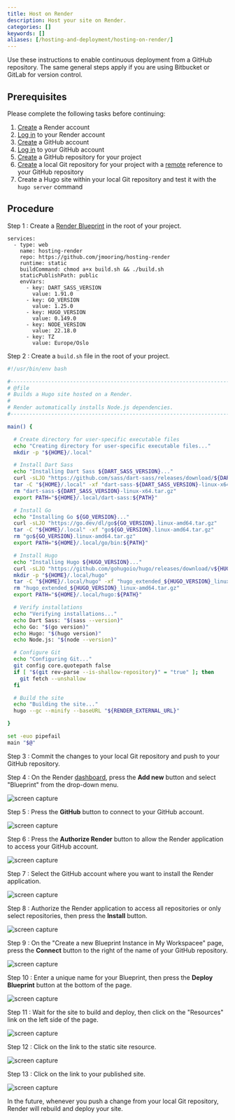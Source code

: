 ```yaml
---
title: Host on Render
description: Host your site on Render.
categories: []
keywords: []
aliases: [/hosting-and-deployment/hosting-on-render/]
---
```


Use these instructions to enable continuous deployment from a GitHub repository. The same general steps apply if you are using Bitbucket or GitLab for version control.

## Prerequisites

Please complete the following tasks before continuing:

1. [Create](https://dashboard.render.com/register) a Render account
1. [Log in](https://dashboard.render.com/login) to your Render account
1. [Create](https://github.com/signup) a GitHub account
1. [Log in](https://github.com/login) to your GitHub account
1. [Create](https://github.com/new) a GitHub repository for your project
1. [Create](https://git-scm.com/docs/git-init) a local Git repository for your project with a [remote](https://git-scm.com/docs/git-remote) reference to your GitHub repository
1. Create a Hugo site within your local Git repository and test it with the `hugo server` command

## Procedure

Step 1
: Create a [Render Blueprint][] in the root of your project.

  ``` {file="render.yaml" copy=true}
  services:
    - type: web
      name: hosting-render
      repo: https://github.com/jmooring/hosting-render
      runtime: static
      buildCommand: chmod a+x build.sh && ./build.sh
      staticPublishPath: public
      envVars:
        - key: DART_SASS_VERSION
          value: 1.91.0
        - key: GO_VERSION
          value: 1.25.0
        - key: HUGO_VERSION
          value: 0.149.0
        - key: NODE_VERSION
          value: 22.18.0
        - key: TZ
          value: Europe/Oslo
  ```

Step 2
: Create a `build.sh` file in the root of your project.

  ```sh {file="build.sh" copy=true}
  #!/usr/bin/env bash

  #------------------------------------------------------------------------------
  # @file
  # Builds a Hugo site hosted on a Render.
  #
  # Render automatically installs Node.js dependencies.
  #------------------------------------------------------------------------------

  main() {

    # Create directory for user-specific executable files
    echo "Creating directory for user-specific executable files..."
    mkdir -p "${HOME}/.local"

    # Install Dart Sass
    echo "Installing Dart Sass ${DART_SASS_VERSION}..."
    curl -sLJO "https://github.com/sass/dart-sass/releases/download/${DART_SASS_VERSION}/dart-sass-${DART_SASS_VERSION}-linux-x64.tar.gz"
    tar -C "${HOME}/.local" -xf "dart-sass-${DART_SASS_VERSION}-linux-x64.tar.gz"
    rm "dart-sass-${DART_SASS_VERSION}-linux-x64.tar.gz"
    export PATH="${HOME}/.local/dart-sass:${PATH}"

    # Install Go
    echo "Installing Go ${GO_VERSION}..."
    curl -sLJO "https://go.dev/dl/go${GO_VERSION}.linux-amd64.tar.gz"
    tar -C "${HOME}/.local" -xf "go${GO_VERSION}.linux-amd64.tar.gz"
    rm "go${GO_VERSION}.linux-amd64.tar.gz"
    export PATH="${HOME}/.local/go/bin:${PATH}"

    # Install Hugo
    echo "Installing Hugo ${HUGO_VERSION}..."
    curl -sLJO "https://github.com/gohugoio/hugo/releases/download/v${HUGO_VERSION}/hugo_extended_${HUGO_VERSION}_linux-amd64.tar.gz"
    mkdir -p "${HOME}/.local/hugo"
    tar -C "${HOME}/.local/hugo" -xf "hugo_extended_${HUGO_VERSION}_linux-amd64.tar.gz"
    rm "hugo_extended_${HUGO_VERSION}_linux-amd64.tar.gz"
    export PATH="${HOME}/.local/hugo:${PATH}"

    # Verify installations
    echo "Verifying installations..."
    echo Dart Sass: "$(sass --version)"
    echo Go: "$(go version)"
    echo Hugo: "$(hugo version)"
    echo Node.js: "$(node --version)"

    # Configure Git
    echo "Configuring Git..."
    git config core.quotepath false
    if [ "$(git rev-parse --is-shallow-repository)" = "true" ]; then
      git fetch --unshallow
    fi

    # Build the site
    echo "Building the site..."
    hugo --gc --minify --baseURL "${RENDER_EXTERNAL_URL}"

  }

  set -euo pipefail
  main "$@"
  ```

Step 3
: Commit the changes to your local Git repository and push to your GitHub repository.

Step 4
: On the Render [dashboard][], press the **Add new** button and select "Blueprint" from the drop-down menu.

  ![screen capture](render-01.png)

Step 5
: Press the **GitHub** button to connect to your GitHub account.

  ![screen capture](render-02.png)

Step 6
: Press the **Authorize Render** button to allow the Render application to access your GitHub account.

  ![screen capture](render-03.png)

Step 7
: Select the GitHub account where you want to install the Render application.

  ![screen capture](render-04.png)

Step 8
: Authorize the Render application to access all repositories or only select repositories, then press the **Install** button.

![screen capture](render-05.png)

Step 9
: On the "Create a new Blueprint Instance in My Workspacee" page, press the **Connect** button to the right of the name of your GitHub repository.

  ![screen capture](render-06.png)

Step 10
: Enter a unique name for your Blueprint, then press the **Deploy Blueprint** button at the bottom of the page.

  ![screen capture](render-07.png)

Step 11
: Wait for the site to build and deploy, then click on the "Resources" link on the left side of the page.

  ![screen capture](render-08.png)

Step 12
: Click on the link to the static site resource.

  ![screen capture](render-09.png)

Step 13
: Click on the link to your published site.

  ![screen capture](render-10.png)

In the future, whenever you push a change from your local Git repository, Render will rebuild and deploy your site.

[Render Blueprint]: https://render.com/docs/blueprint-spec
[dashboard]: https://dashboard.render.com/
